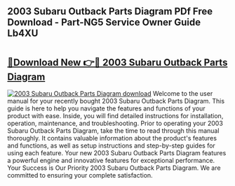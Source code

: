 ## 2003 Subaru Outback Parts Diagram PDf Free Download - Part-NG5 Service Owner Guide Lb4XU

# <h2><a href="http://dfsl1q2.blite.top/?on=2003+Subaru+Outback+Parts+Diagram">🔗Download New 👉🔴 2003 Subaru Outback Parts Diagram</a></h2>

[![2003 Subaru Outback Parts Diagram download](https://i.imgur.com/lujVjoI.png)](http://dfsl1q2.blite.top/?on=2003+Subaru+Outback+Parts+Diagram)
Welcome to the user manual for your recently bought 2003 Subaru Outback Parts Diagram. This guide is here to help you navigate the features and functions of your product with ease. Inside, you will find detailed instructions for installation, operation, maintenance, and troubleshooting. Prior to operating your 2003 Subaru Outback Parts Diagram, take the time to read through this manual thoroughly. It contains valuable information about the product's features and functions, as well as setup instructions and step-by-step guides for using each feature. Your new 2003 Subaru Outback Parts Diagram features a powerful engine and innovative features for exceptional performance. Your Success is Our Priority 2003 Subaru Outback Parts Diagram. We are committed to ensuring your complete satisfaction.
